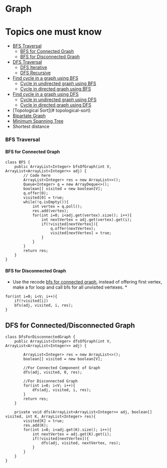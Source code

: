 # Graph
Topics one must know
=====================
- [BFS Traversal](#bfs-traversal)
    - [BFS for Connected Graph](#bfs-for-connected-graph)
    - [BFS for Disconnected Graph](#bfs-for-disconnected-graph)
- [DFS Traversal](#dfs-traversal)
    - [DFS Iterative](#dfs-iterative)
    - [DFS Recursive](#dfs-recursive)
- [Find cycle in a graph using BFS](#find-cycle-in-a-graph-using-bfs)
    - [Cycle in undirected graph using BFS](#cycle-in-undirected-graph-using-bfs)
    - [Cycle in directed graph using BFS](#cycle-in-directed-graph-using-bfs)
 - [Find cycle in a graph using DFS](#find-cycle-in-a-graph-using-dfs)
    - [Cycle in undirected graph using DFS](#cycle-in-undirected-graph-using-dfs)
    - [Cycle in directed graph using DFS](#cycle-in-directed-graph-using-bds)
- [Topological Sort](# topological-sort)
- [Bipartate Graph](#bipartate-graph)
- [Minimum Spanning Tree](#minimum-spanning-tree)
- Shortest distance
### BFS Traversal
#### BFS for Connected Graph
```
class BFS {
    public ArrayList<Integer> bfsOfGraph(int V, ArrayList<ArrayList<Integer>> adj) {
        // Code here
        ArrayList<Integer> res = new ArrayList<>();
        Queue<Integer> q = new ArrayDeque<>();
        boolean[] visited = new boolean[V];
        q.offer(0);
        visited[0] = true;
        while(!q.isEmpty()){
            int vertex = q.poll();
            res.add(vertex);
            for(int i=0; i<adj.get(vertex).size(); i++){
                int nextVertex = adj.get(vertex).get(i);
                if(!visited[nextVertex]){
                    q.offer(nextVertex);
                    visited[nextVertex] = true;
                }
            }
        }
        return res;
    }
}
```
#### BFS for Disconnected Graph
* Use the recode [bfs for connected graph](#bfs-for-connected-graph), instead of offering first vertex, make a for loop and call bfs for all unvisited vertexes. *
```
for(int i=0; i<V; i++){
    if(!visited[i])
    bfs(adj, visited, i, res);
}
```

## DFS for Connected/Disconnected Graph
```
class DfsForDisconnectedGraph {
    public ArrayList<Integer> dfsOfGraph(int V, ArrayList<ArrayList<Integer>> adj) {
        
        ArrayList<Integer> res = new ArrayList<>();
        boolean[] visited = new boolean[V];
        
        //For Connected Component of Graph
        dfs(adj, visited, 0, res);
        
        //For Disconnected Graph
        for(int i=0; i<V; i++){
            dfs(adj, visited, i, res);
        }
        return res;
    }
    
    private void dfs(ArrayList<ArrayList<Integer>> adj, boolean[] visited, int K, ArrayList<Integer> res){
        visited[K] = true;
        res.add(K);
        for(int i=0; i<adj.get(K).size(); i++){
            int nextVertex = adj.get(K).get(i);
            if(!visited[nextVertex]){
                dfs(adj, visited, nextVertex, res);
            }
        }
    }
}
```
